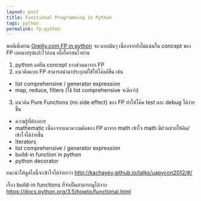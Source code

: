 ```yaml
---
layout: post
title: Functional Programming in Python
tags: python
permalink: fp-python
---
```


พอดีเพิ่งอ่าน [Oreilly.com FP in python](http://www.oreilly.com/programming/free/files/functional-programming-python.pdf) จบ แบบมึนๆ เนื่องจากยังไม่แน่นใน concept
ของ FP เลยมาสรุปแปะไว้ก่อน เผื่อใครสนใจอ่าน

<!-- more -->

1. python แค่ยืม concept บางส่วนมาจาก FP
2. แนวคิดแบบ FP สามารถนำมาประยุกต์ใช้ให้โค๊ดดีขึ้น เช่น
  - list comprehensive / generator expression
  - map, reduce, filters (ใช้ list comprehensive จะดีกว่า)
3. แนวคิด Pure Functions (no side effect) ของ FP ทำให้โค๊ด test และ debug
ได้ง่ายขึ้น
  - ความรู้ที่ต้องการ
  - mathematic เนื่องจากแนวความคิดของ FP มาจาก math เข้าใจ math มีส่วนช่วยให้คิด/เข้าใจได้ง่ายขึ้น
  - Iterators
  - list comprehensive / generator expression
  - build-in function in python
  - python decorator

แนะนำให้ดูสไลนี้จะเข้าใจได้ง่ายกว่า
<http://kachayev.github.io/talks/uapycon2012/#/>

เรื่อง build-in functions ที่จำเป็นสามารถดูได้จาก
<https://docs.python.org/3.5/howto/functional.html>
